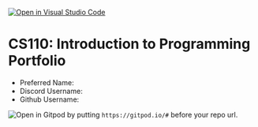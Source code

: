[![Open in Visual Studio Code](https://classroom.github.com/assets/open-in-vscode-c66648af7eb3fe8bc4f294546bfd86ef473780cde1dea487d3c4ff354943c9ae.svg)](https://classroom.github.com/online_ide?assignment_repo_id=9875804&assignment_repo_type=AssignmentRepo)
# CS110: Introduction to Programming Portfolio

- Preferred Name:
- Discord Username:
- Github Username:

![Open in Gitpod](https://gitpod.io/button/open-in-gitpod.svg) by putting `https://gitpod.io/#` before your repo url.
